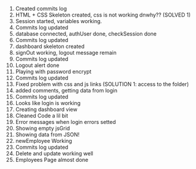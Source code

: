 1. Created commits log
2. HTML + CSS Skeleton created, css is not working dnwhy?? (SOLVED 1)
3. Session started, variables working.
4. Commits log updated
5. database connected, authUser done, checkSession done
6. Commits log updated
7. dashboard skeleton created
8. signOut working, logout message remain
9. Commits log updated
10. Logout alert done
11. Playing with password encrypt
12. Commits log updated
13. Fixed problem with css and js links (SOLUTION 1: access to the folder)
14. added comments, getting data from login
15. Commits log updated
16. Looks like login is working
17. Creating dashboard view
18. Cleaned Code a lil bit
19. Error messages when login errors setted
20. Showing empty jsGrid
21. Showing data from JSON!
22. newEmployee Working
23. Commits log updated
24. Delete and update working well
25. Employees Page almost done


